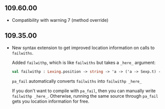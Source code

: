 ## 109.60.00

- Compatibility with warning 7 (method override)

## 109.35.00

- New syntax extension to get improved location information on calls
  to `failwiths`.

    Added `failwithp`, which is like `failwiths` but takes a `_here_`
    argument:

    ```ocaml
    val failwithp : Lexing.position -> string -> 'a -> ('a -> Sexp.t) -> _
    ```

    `pa_fail` automatically converts `failwiths` into `failwithp _here_`

    If you don't want to compile with `pa_fail`, then you can manually
    write `failwithp _here_`.  Otherwise, running the same source
    through `pa_fail` gets you location information for free.

